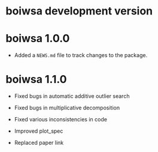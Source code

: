 # boiwsa development version

# boiwsa 1.0.0

* Added a `NEWS.md` file to track changes to the package.

# boiwsa 1.1.0

* Fixed bugs in automatic additive outlier search

* Fixed bugs in multiplicative decomposition

* Fixed various inconsistencies in code

* Improved plot_spec

* Replaced paper link
